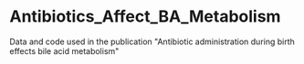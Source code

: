 # Antibiotics_Affect_BA_Metabolism
Data and code used in the publication "Antibiotic administration during birth effects bile acid metabolism"
